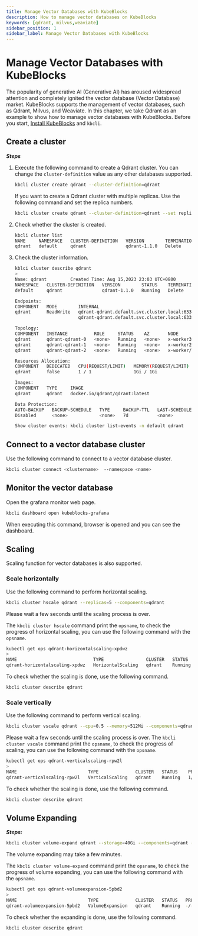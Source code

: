 ```yaml
---
title: Manage Vector Databases with KubeBlocks
description: How to manage vector databases on KubeBlocks
keywords: [qdrant, milvus,weaviate]
sidebar_position: 1
sidebar_label: Manage Vector Databases with KubeBlocks
---
```

# Manage Vector Databases with KubeBlocks

The popularity of generative AI (Generative AI) has aroused widespread attention and completely ignited the vector database (Vector Database) market. KubeBlocks supports the management of vector databases, such as Qdrant, Milvus, and Weaviate.
In this chapter, we take Qdrant as an example to show how to manage vector databases with KubeBlocks.
Before you start, [Install KubeBlocks](./../installation/install-with-helm/) and `kbcli`.

## Create a cluster

***Steps***

1. Execute the following command to create a Qdrant cluster. You can change the `cluster-definition` value as any other databases supported.

   ```bash
   kbcli cluster create qdrant --cluster-definition=qdrant
   ```

   If you want to create a Qdrant cluster with multiple replicas. Use the following command and set the replica numbers.

   ```bash
   kbcli cluster create qdrant --cluster-definition=qdrant --set replicas=3
   ```

2. Check whether the cluster is created.

   ```bash
   kbcli cluster list
   NAME     NAMESPACE   CLUSTER-DEFINITION   VERSION        TERMINATION-POLICY   STATUS    CREATED-TIME
   qdrant   default     qdrant               qdrant-1.1.0   Delete               Running   Aug 15,2023 23:03 UTC+0800
   ```

3. Check the cluster information.

   ```bash
   kblci cluster describe qdrant
   >
   Name: qdrant         Created Time: Aug 15,2023 23:03 UTC+0800
   NAMESPACE   CLUSTER-DEFINITION   VERSION        STATUS    TERMINATION-POLICY
   default     qdrant               qdrant-1.1.0   Running   Delete

   Endpoints:
   COMPONENT   MODE        INTERNAL                                       EXTERNAL
   qdrant      ReadWrite   qdrant-qdrant.default.svc.cluster.local:6333   <none>
                           qdrant-qdrant.default.svc.cluster.local:6334

   Topology:
   COMPONENT   INSTANCE          ROLE     STATUS    AZ       NODE                   CREATED-TIME
   qdrant      qdrant-qdrant-0   <none>   Running   <none>   x-worker3/172.20.0.3   Aug 15,2023 23:03 UTC+0800
   qdrant      qdrant-qdrant-1   <none>   Running   <none>   x-worker2/172.20.0.5   Aug 15,2023 23:03 UTC+0800
   qdrant      qdrant-qdrant-2   <none>   Running   <none>   x-worker/172.20.0.2    Aug 15,2023 23:04 UTC+0800

   Resources Allocation:
   COMPONENT   DEDICATED   CPU(REQUEST/LIMIT)   MEMORY(REQUEST/LIMIT)   STORAGE-SIZE   STORAGE-CLASS
   qdrant      false       1 / 1                1Gi / 1Gi               data:20Gi      standard

   Images:
   COMPONENT   TYPE     IMAGE
   qdrant      qdrant   docker.io/qdrant/qdrant:latest

   Data Protection:
   AUTO-BACKUP   BACKUP-SCHEDULE   TYPE     BACKUP-TTL   LAST-SCHEDULE   RECOVERABLE-TIME
   Disabled      <none>            <none>   7d           <none>          <none>

   Show cluster events: kbcli cluster list-events -n default qdrant
   ```

## Connect to a vector database cluster

Use the following command to connect to a vector database cluster.

```bash
kbcli cluster connect <clustername>  --namespace <name>
```

## Monitor the vector database

Open the grafana monitor web page.

```bash
kbcli dashboard open kubeblocks-grafana
```

When executing this command, browser is opened and you can see the dashboard.

## Scaling

Scaling function for vector databases is also supported.

### Scale horizontally

Use the following command to perform horizontal scaling.

```bash
kbcli cluster hscale qdrant --replicas=5 --components=qdrant
```

Please wait a few seconds until the scaling process is over.

The `kbcli cluster hscale` command print the `opsname`, to check the progress of horizontal scaling, you can use the following command with the `opsname`.

```bash
kubectl get ops qdrant-horizontalscaling-xpdwz
>
NAME                             TYPE                CLUSTER   STATUS    PROGRESS   AGE
qdrant-horizontalscaling-xpdwz   HorizontalScaling   qdrant    Running   0/2        16s
```

To check whether the scaling is done, use the following command.

```bash
kbcli cluster describe qdrant
```

### Scale vertically

Use the following command to perform vertical scaling.

```bash
kbcli cluster vscale qdrant --cpu=0.5 --memory=512Mi --components=qdrant 
```

Please wait a few seconds until the scaling process is over.
The `kbcli cluster vscale` command print the `opsname`, to check the progress of scaling, you can use the following command with the `opsname`.

```bash
kubectl get ops qdrant-verticalscaling-rpw2l
>
NAME                           TYPE              CLUSTER   STATUS    PROGRESS   AGE
qdrant-verticalscaling-rpw2l   VerticalScaling   qdrant    Running   1/5        44s
```

To check whether the scaling is done, use the following command.

```bash
kbcli cluster describe qdrant
```

## Volume Expanding

***Steps:***

```bash
kbcli cluster volume-expand qdrant --storage=40Gi --components=qdrant -t data
```

The volume expanding may take a few minutes.

The `kbcli cluster volume-expand` command print the `opsname`, to check the progress of volume expanding, you can use the following command with the `opsname`.

```bash
kubectl get ops qdrant-volumeexpansion-5pbd2
>
NAME                           TYPE              CLUSTER   STATUS   PROGRESS   AGE
qdrant-volumeexpansion-5pbd2   VolumeExpansion   qdrant    Running  -/-        67s
```

To check whether the expanding is done, use the following command.

```bash
kbcli cluster describe qdrant
```
